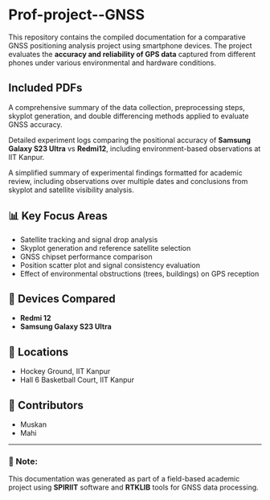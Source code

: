# Prof-project--GNSS

This repository contains the compiled documentation for a comparative GNSS positioning analysis project using smartphone devices. The project evaluates the **accuracy and reliability of GPS data** captured from different phones under various environmental and hardware conditions.

##  Included PDFs
 
  A comprehensive summary of the data collection, preprocessing steps, skyplot generation, and double differencing methods applied to evaluate GNSS accuracy.
  
  Detailed experiment logs comparing the positional accuracy of **Samsung Galaxy S23 Ultra** vs **Redmi12**, including environment-based observations at IIT Kanpur.
  
  A simplified summary of experimental findings formatted for academic review, including observations over multiple dates and conclusions from skyplot and satellite visibility analysis.

## 📊 Key Focus Areas

- Satellite tracking and signal drop analysis  
- Skyplot generation and reference satellite selection  
- GNSS chipset performance comparison  
- Position scatter plot and signal consistency evaluation  
- Effect of environmental obstructions (trees, buildings) on GPS reception  

## 🧠 Devices Compared

- **Redmi 12**  
- **Samsung Galaxy S23 Ultra**

## 🏫 Locations

- Hockey Ground, IIT Kanpur  
- Hall 6 Basketball Court, IIT Kanpur  

## 👤 Contributors

- Muskan  
- Mahi

---

### 📌 Note:
This documentation was generated as part of a field-based academic project using **SPIRIIT** software and **RTKLIB** tools for GNSS data processing.
